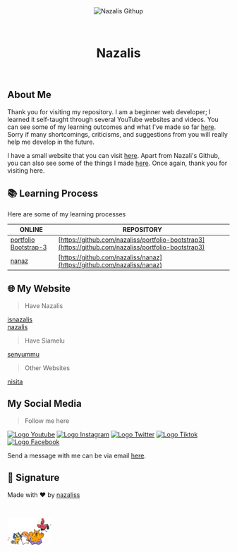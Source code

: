 <div align="center" id="top"> 
  <img src="./.github/app.gif" alt="Nazalis Githup" />

&#xa0;

</div>

<h1 align="center">Nazalis</h1>

<br>

## About Me

Thank you for visiting my repository. I am a beginner web developer; I learned it self-taught through several YouTube websites and videos. You can see some of my learning outcomes and what I've made so far <a href="https://nazaliss.github.io" target="_blank">here</a>. Sorry if many shortcomings, criticisms, and suggestions from you will really help me develop in the future.

I have a small website that you can visit <a href="https://nazalis.com" target="_blank">here</a>. Apart from Nazali's Github, you can also see some of the things I made <a href="https://nazalis.my.id" target="_blank">here</a>. Once again, thank you for visiting here.

## 📚 Learning Process

Here are some of my learning processes

| ONLINE                                                                    | REPOSITORY                                                                                           |
| ------------------------------------------------------------------------- | ---------------------------------------------------------------------------------------------------- |
| [portfolio Bootstrap-3](https://nazaliss.github.io/portfolio-bootstrap3/) | [https://github.com/nazaliss/portfolio-bootstrap3](https://github.com/nazaliss/portfolio-bootstrap3) |
| [nanaz](https://nazaliss.github.io/nanaz)                                 | [https://github.com/nazaliss/nanaz](https://github.com/nazaliss/nanaz)                               |

## 🌐 My Website

> Have Nazalis

[isnazalis](https://nazalis.my.id/)<br>
[nazalis](https://nazalis.com/)

> Have Siamelu

[senyummu](https://siamelu.my.id/)

> Other Websites

[nisita](https://nisita.000webhostapp.com)

## My Social Media

> Follow me here

<a href="https://www.youtube.com/@nazaliss_" target="_blank" ><img height="40" width="40" src="https://camo.githubusercontent.com/d54e97f5edde790381f7e62b217410df33e066a0dc8f692f2fc6b25fc1768b0c/68747470733a2f2f6564656e742e6769746875622e696f2f537570657254696e7949636f6e732f696d616765732f7376672f796f75747562652e737667" alt="Logo Youtube"/></a> <a href="https://www.instagram.com/nazaliss_" target="_blank"><img height="40" width="40" src="https://camo.githubusercontent.com/c9dacf0f25a1489fdbc6c0d2b41cda58b77fa210a13a886d6f99e027adfbd358/68747470733a2f2f6564656e742e6769746875622e696f2f537570657254696e7949636f6e732f696d616765732f7376672f696e7374616772616d2e737667" alt="Logo Instagram"/></a> <a href="https://twitter.com/nazaliss_" target="_blank"><img height="40" width="40" src="https://camo.githubusercontent.com/35b0b8bfbd8840f35607fb56ad0a139047fd5d6e09ceb060c5c6f0a5abd1044c/68747470733a2f2f6564656e742e6769746875622e696f2f537570657254696e7949636f6e732f696d616765732f7376672f747769747465722e737667" alt="Logo Twitter"/></a> <a href="https://www.tiktok.com/@nazaliss_" target="_blank"><img height="40" width="40" src="https://camo.githubusercontent.com/12079d6132e90e50ae42aa07347a312f27219b1295569d5388d19875d73edbd7/68747470733a2f2f6564656e742e6769746875622e696f2f537570657254696e7949636f6e732f696d616765732f7376672f74696b746f6b2e737667" alt="Logo Tiktok"/></a> <a href="https://www.facebook.com/nazaliss" target="_blank"><img height="40" width="40" src="https://camo.githubusercontent.com/8f245234577766478eaf3ee72b0615e99bb9ef3eaa56e1c37f75692811181d5c/68747470733a2f2f6564656e742e6769746875622e696f2f537570657254696e7949636f6e732f696d616765732f7376672f66616365626f6f6b2e737667" alt="Logo Facebook"/></a>

Send a message with me can be via email <a href="#" target="_blank">here</a>.

## 👋 Signature

Made with :heart: by <a href="https://github.com/nazaliss" target="_blank">nazaliss</a>

&#xa0;

<a href="https://saweria.co/nazalis" target="_blank"><img src="./dist/img/saweria.webp" alt="Saweria" /></a>
